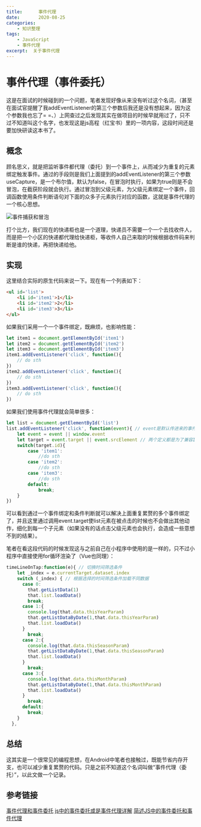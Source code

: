 ```yaml
---
title:      事件代理
date:       2020-08-25
categories:
    - 知识整理
tags:
    - JavaScript
    - 事件代理
excerpt:  关于事件代理
---
```

# 事件代理（事件委托）

这是在面试的时候碰到的一个问题，笔者发现好像从来没有听过这个名词，（甚至在面试官提醒了我addEventListener的第三个参数后我还是没有想起来，因为这个参数我也忘了= =、）上网查过之后发现其实在做项目的时候早就用过了，只不过不知道叫这个名字，也发现这是js高程（红宝书）里的一项内容，这段时间还是要加快研读这本书了。

## 概念

顾名思义，就是把监听事件都代理（委托）到一个事件上，从而减少为重复的元素绑定触发事件。通过的手段则是我们上面提到的addEventListener的第三个参数useCapture，是一个布尔值，默认为false，在冒泡时执行，如果为true则是不会冒泡，在截获阶段就会执行。通过冒泡到父级元素，为父级元素绑定一个事件，回调函数使用条件判断语句对下面的众多子元素执行对应的函数，这就是事件代理的一个核心思想。

![事件捕获和冒泡](https://upload-images.jianshu.io/upload_images/7503015-3207c2ef357563a9.png?imageMogr2/auto-orient/strip|imageView2/2/w/540/format/webp)

打个比方，我们现在的快递柜也是一个道理，快递员不需要一个一个去找收件人，而是把一个小区的快递都代理给快递柜，等收件人自己来取的时候根据收件码来判断是谁的快递，再把快递给他。

## 实现

这里结合实际的原生代码来说一下。现在有一个列表如下：

```html
<ul id='list'>
    <li id='item1'>1</li>
    <li id='item2'>2</li>
    <li id='item3'>3</li>
</ul>
```

如果我们采用一个一个事件绑定，既麻烦，也影响性能：

```javascript
let item1 = document.getElementById('item1')
let item2 = document.getElementById('item2')
let item3 = document.getElementById('item3')
item1.addEventListener('click', function(){
    // do sth
})
item2.addEventListener('click', function(){
    // do sth
})
item3.addEventListener('click', function(){
    // do sth
})
```

如果我们使用事件代理就会简单很多：

```javascript
let list = document.getElementById('list')
list.addEventListener('click', function(event){ // event是默认传进来的事件对象参数
    let event = event || window.event
    let target = event.target || event.srcElement // 两个定义都是为了兼容IE
    switch(target.id){
        case 'item1':
            //do sth
        case 'item2':
            //do sth
        case 'item3':
            //do sth
        default:
            break;
    }
})
```

可以看到通过一个事件绑定和条件判断就可以解决上面重复累赘的多个事件绑定了，并且这里通过调用event.target使list元素在被点击的时候也不会做出其他动作，细化到每一个子元素（如果没有的话点击父级元素也会执行，会造成一些意想不到的结果）。

笔者在看这段代码的时候发现这与之前自己在小程序中使用的是一样的，只不过小程序中直接使用for循环渲染了（Vue也同理）：

```javascript
timeLineOnTap:function(e){ // 切换时间筛选条件
    let _index = e.currentTarget.dataset.index
    switch (_index) { // 根据选择的时间筛选条件加载不同数据
      case 0:
        that.getListData(1)
        that.list.loadData()
        break;
      case 1:{
        console.log(that.data.thisYearParam)
        that.getListDataByDate(1,that.data.thisYearParam)
        that.list.loadData()
      }
        break;
      case 2:{
        console.log(that.data.thisSeasonParam)
        that.getListDataByDate(1,that.data.thisSeasonParam)
        that.list.loadData()
      }
        break;
      case 3:{
        console.log(that.data.thisMonthParam)
        that.getListDataByDate(1,that.data.thisMonthParam)
        that.list.loadData()
      }
        break;
      default:
        break;
    }
  },
```

## 总结

这其实是一个很常见的编程思想，在Android中笔者也接触过，既能节省内存开支，也可以减少重复累赘的代码。只是之前不知道这个名词叫做“事件代理（委托）”，以此文做一个记录。

## 参考链接

[事件代理和事件委托](https://www.cnblogs.com/rhinemetal/archive/2012/06/29/2569509.html)
[js中的事件委托或是事件代理详解](https://www.cnblogs.com/liugang-vip/p/5616484.html)
[简述JS中的事件委托和事件代理](https://www.jianshu.com/p/a77d8928c5c9)
